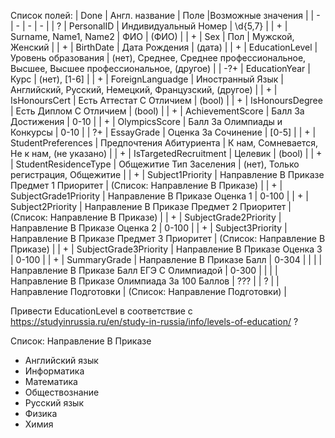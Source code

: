Список полей:
| Done | Англ. название | Поле |Возможные значения |
| - | - | - | - |
| ?  | PersonalID            | Индивидуальный Номер                          | \d{5,7}                                              |
| +  | Surname, Name1, Name2 | ФИО                                           | (ФИО)                                                |
| +  | Sex                   | Пол                                           | Мужской, Женский                                     |
| +  | BirthDate             | Дата Рождения                                 | (дата)                                               |
| +  | EducationLevel        | Уровень образования                           | (нет), Среднее, Среднее профессиональное, Высшее, Высшее профессиональное, (другое) |
| -?+ | EducationYear         | Курс                                          | (нет), [1-6]                                         |
| +  | ForeignLanguadge      | Иностранный Язык                              | Английский, Русский, Немецкий, Французский, (другое) |
| +  | IsHonoursCert         | Есть Аттестат С Отличием                      | (bool)                                               |
| +  | IsHonoursDegree       | Есть Диплом С Отличием                        | (bool)                                               |
| +  | AchievementScore      | Балл За Достижения                            | 0-10                                                 |
| +  | OlympicsScore         | Балл За Олимпиады и Конкурсы                  | 0-10                                                 |
| ?+ | EssayGrade            | Оценка За Сочинение                           | [0-5]                                                |
| +  | StudentPreferences    | Предпочтения Абитуриента                      | К нам, Сомневается, Не к нам, (не указано)           |
| +  | IsTargetedRecruitment | Целевик                                       | (bool)                                               |
| +  | StudentResidenceType  | Общежитие Тип Заселения                       | (нет), Только регистрация, Общежитие                 |
| +  | Subject1Priority      | Направление В Приказе Предмет 1 Приоритет     | (Список: Направление В Приказе)                      |
| +  | SubjectGrade1Priority | Направление В Приказе Оценка 1                | 0-100                                                |
| +  | Subject2Priority      | Направление В Приказе Предмет 2 Приоритет     | (Список: Направление В Приказе)                      |
| +  | SubjectGrade2Priority | Направление В Приказе Оценка 2                | 0-100                                                |
| +  | Subject3Priority      | Направление В Приказе Предмет 3 Приоритет     | (Список: Направление В Приказе)                      |
| +  | SubjectGrade3Priority | Направление В Приказе Оценка 3                | 0-100                                                |
| +  | SummaryGrade          | Направление В Приказе Балл                    | 0-304                                                |
|    |                       | Направление В Приказе Балл ЕГЭ С Олимпиадой   | 0-300                                                |
|    |                       | Направление В Приказе Олимпиада За 100 Баллов | ???                                                  |
| ?  |                       | Направление Подготовки                        | (Список: Направление Подготовки)                     |

Привести EducationLevel в соответствие с https://studyinrussia.ru/en/study-in-russia/info/levels-of-education/ ?

Список: Направление В Приказе
* Английский язык
* Информатика
* Математика
* Обществознание
* Русский язык
* Физика
* Химия
